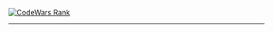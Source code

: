 [![CodeWars Rank](https://www.codewars.com/users/Closidx/badges/large)](https://www.codewars.com/users/Closidx)
___
